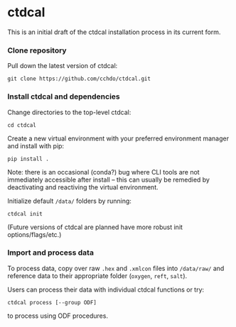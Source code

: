 # ctdcal

This is an initial draft of the ctdcal installation process in its current form.

### Clone repository
Pull down the latest version of ctdcal:
```
git clone https://github.com/cchdo/ctdcal.git
```

### Install ctdcal and dependencies
Change directories to the top-level ctdcal:
```
cd ctdcal
```

Create a new virtual environment with your preferred environment manager and install with pip:
```
pip install .
```

Note: there is an occasional (conda?) bug where CLI tools are not immediately accessible after install – this can usually be remedied by deactivating and reactiving the virtual environment.

Initialize default `/data/` folders by running:
```
ctdcal init
```

(Future versions of ctdcal are planned have more robust init options/flags/etc.)

### Import and process data
To process data, copy over raw `.hex` and `.xmlcon` files into `/data/raw/` and reference data to their appropriate folder (`oxygen`, `reft`, `salt`).

Users can process their data with individual ctdcal functions or try:
```
ctdcal process [--group ODF]
```
to process using ODF procedures.